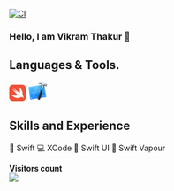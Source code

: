 [![CI](https://github.com/vikramiOSDev/vikramiOSDev/actions/workflows/testCase.yml/badge.svg)](https://github.com/vikramiOSDev/vikramiOSDev/actions/workflows/testCase.yml)


### Hello, I am Vikram Thakur 👋


<!-- ## Connect With me -->
<!-- [<img src='https://cdn.jsdelivr.net/npm/simple-icons@3.0.1/icons/linkedin.svg' alt='linkedin' height='30' style="color: white">](https://www.linkedin.com/in/akshay-sharma-351920118/) 
[<img src='https://cdn.jsdelivr.net/npm/simple-icons@3.0.1/icons/instagram.svg' alt='instagram' height='30'>](https://www.instagram.com/official_akshaysharma.as/)
[<img src='https://cdn.jsdelivr.net/npm/simple-icons@3.0.1/icons/twitter.svg' alt='twitter' height='30'>](https://twitter.com/@itsSharma2230)  
 -->

<!-- - 🔭 I’m currently working on iOS Mobile Application Developer for Stealth Technocrats
- 🌱 I’m currently learning SwiftUI
- 😄 Pronouns: He/His
-  -->


## Languages & Tools.
<img src="https://raw.githubusercontent.com/github/explore/80688e429a7d4ef2fca1e82350fe8e3517d3494d/topics/swift/swift.png" height='30' > <img src="https://raw.githubusercontent.com/github/explore/80688e429a7d4ef2fca1e82350fe8e3517d3494d/topics/xcode/xcode.png" height='35' >


## Skills and Experience
💫 Swift
💻 XCode
💫 Swift UI
💫 Swift Vapour


<!-- ![Twitter Follow](https://img.shields.io/twitter/follow/itsSharma2230?style=social)
 -->
<p align="left"> 
  <b>Visitors count</b><br>
  <img src="https://profile-counter.glitch.me/vikramiOSDev/count.svg" />
</p>


<!-- ![Anurag's GitHub stats](https://github-readme-stats.vercel.app/api?username=AkshaySharma2230&show_icons=true&theme=dark)   [![Top Langs](https://github-readme-stats.vercel.app/api/top-langs/?username=AkshaySharma2230&layout=compact)](https://github.com/AkshaySharma2230/github-readme-stats)
 -->
